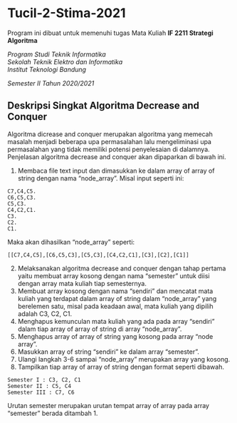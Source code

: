 # Tucil-2-Stima-2021

Program ini dibuat untuk memenuhi tugas Mata Kuliah **IF 2211 Strategi Algoritma** <br />

*Program Studi Teknik Informatika* <br />
*Sekolah Teknik Elektro dan Informatika* <br />
*Institut Teknologi Bandung* <br />

*Semester II Tahun 2020/2021*

## Deskripsi Singkat Algoritma Decrease and Conquer
Algoritma dicrease and conquer merupakan algoritma yang memecah masalah menjadi beberapa upa permasalahan lalu mengeliminasi upa permasalahan yang tidak memiliki potensi penyelesaian di dalamnya. Penjelasan algoritma decrease and conquer akan dipaparkan di bawah ini.
1.	Membaca file text input dan dimasukkan ke dalam array of array of string dengan nama “node_array”.
Misal input seperti ini:
```
C7,C4,C5.
C6,C5,C3.
C5,C3.
C4,C2,C1.
C3.
C2.
C1.
```
Maka akan dihasilkan “node_array” seperti:
```
[[C7,C4,C5],[C6,C5,C3],[C5,C3],[C4,C2,C1],[C3],[C2],[C1]]
```
2.	Melaksanakan algoritma decrease and conquer dengan tahap pertama yaitu membuat array kosong dengan nama “semester” untuk diisi dengan array mata kuliah tiap semesternya.
3.	Membuat array kosong dengan nama “sendiri” dan mencatat mata kuliah yang terdapat dalam array of string dalam “node_array” yang berelemen satu, misal pada keadaan awal, mata kuliah yang dipilih adalah C3, C2, C1.
4.	Menghapus kemunculan mata kuliah yang ada pada array “sendiri” dalam tiap array of array of string di array “node_array”.
5.	Menghapus array of array of string yang kosong pada array “node array”.
6.	Masukkan array of string “sendiri” ke dalam array “semester”.
7.	Ulangi langkah 3-6 sampai “node_array” merupakan array yang kosong.
8.	Tampilkan tiap array of array of string dengan format seperti dibawah.
```
Semester I : C3, C2, C1
Semester II : C5, C4
Semester III : C7, C6
```
Urutan semester merupakan urutan tempat array of array pada array “semester” berada ditambah 1.

